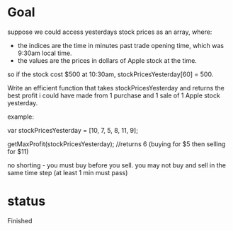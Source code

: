 # Goal

suppose we could access yesterdays stock prices as an array, where:
- the indices are the time in minutes past trade opening time, which was 9:30am local time.
- the values are the prices in dollars of Apple stock at the time.

so if the stock cost $500 at 10:30am, stockPricesYesterday[60] = 500.

Write an efficient function that takes stockPricesYesterday and returns the best profit i could have made from 1 purchase and 1 sale of 1 Apple stock yesterday.

example:

var stockPricesYesterday = [10, 7, 5, 8, 11, 9];

getMaxProfit(stockPricesYesterday);
//returns 6 (buying for $5 then selling for $11)

no shorting - you must buy before you sell.  you may not buy and sell in the same time step (at least 1 min must pass)

# status

Finished